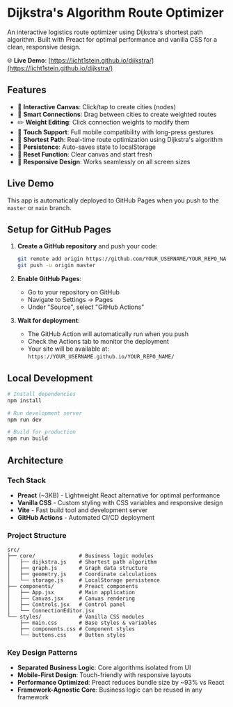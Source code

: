 # Dijkstra's Algorithm Route Optimizer

An interactive logistics route optimizer using Dijkstra's shortest path algorithm. Built with Preact for optimal performance and vanilla CSS for a clean, responsive design.

🌐 **Live Demo**: [https://licht1stein.github.io/dijkstra/](https://licht1stein.github.io/dijkstra/)

## Features

- 🎯 **Interactive Canvas**: Click/tap to create cities (nodes)
- 🔗 **Smart Connections**: Drag between cities to create weighted routes
- ✏️ **Weight Editing**: Click connection weights to modify them
- 📱 **Touch Support**: Full mobile compatibility with long-press gestures
- 🚀 **Shortest Path**: Real-time route optimization using Dijkstra's algorithm  
- 💾 **Persistence**: Auto-saves state to localStorage
- 🔄 **Reset Function**: Clear canvas and start fresh
- 📐 **Responsive Design**: Works seamlessly on all screen sizes

## Live Demo

This app is automatically deployed to GitHub Pages when you push to the `master` or `main` branch.

## Setup for GitHub Pages

1. **Create a GitHub repository** and push your code:
   ```bash
   git remote add origin https://github.com/YOUR_USERNAME/YOUR_REPO_NAME.git
   git push -u origin master
   ```

2. **Enable GitHub Pages**:
   - Go to your repository on GitHub
   - Navigate to Settings → Pages
   - Under "Source", select "GitHub Actions"

3. **Wait for deployment**:
   - The GitHub Action will automatically run when you push
   - Check the Actions tab to monitor the deployment
   - Your site will be available at: `https://YOUR_USERNAME.github.io/YOUR_REPO_NAME/`

## Local Development

```bash
# Install dependencies
npm install

# Run development server
npm run dev

# Build for production
npm run build
```

## Architecture

### Tech Stack
- **Preact** (~3KB) - Lightweight React alternative for optimal performance
- **Vanilla CSS** - Custom styling with CSS variables and responsive design
- **Vite** - Fast build tool and development server
- **GitHub Actions** - Automated CI/CD deployment

### Project Structure
```
src/
├── core/              # Business logic modules
│   ├── dijkstra.js    # Shortest path algorithm
│   ├── graph.js       # Graph data structure
│   ├── geometry.js    # Coordinate calculations
│   └── storage.js     # LocalStorage persistence
├── components/        # Preact components
│   ├── App.jsx        # Main application
│   ├── Canvas.jsx     # Canvas rendering
│   ├── Controls.jsx   # Control panel
│   └── ConnectionEditor.jsx
└── styles/            # Vanilla CSS modules
    ├── main.css       # Base styles & variables
    ├── components.css # Component styles
    └── buttons.css    # Button styles
```

### Key Design Patterns
- **Separated Business Logic**: Core algorithms isolated from UI
- **Mobile-First Design**: Touch-friendly with responsive layouts  
- **Performance Optimized**: Preact reduces bundle size by ~93% vs React
- **Framework-Agnostic Core**: Business logic can be reused in any framework